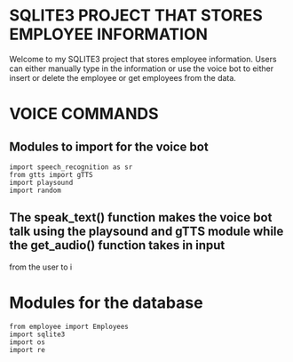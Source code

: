 # SQLITE3 PROJECT THAT STORES EMPLOYEE INFORMATION

Welcome to my SQLITE3 project that stores employee information. Users can either manually type in the information or use the voice bot to either insert or delete the employee or get employees from the data. 

# VOICE COMMANDS

## Modules to import for the voice bot
	import speech_recognition as sr  
	from gtts import gTTS  
	import playsound  
	import random  

## The speak_text() function makes the voice bot talk using the playsound and gTTS module while the get_audio() function takes in input
from the user to i

# Modules for the database
	from employee import Employees  
	import sqlite3 
	import os  
	import re
	 
